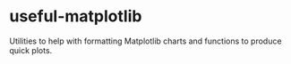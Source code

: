 # useful-matplotlib
Utilities to help with formatting Matplotlib charts and functions to produce quick plots.
